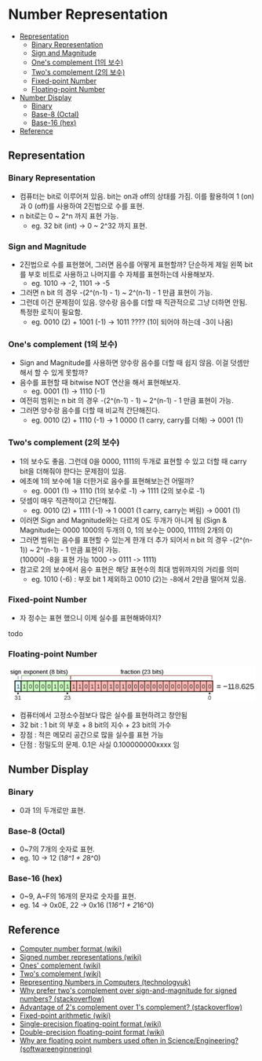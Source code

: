 # Number Representation

- [Representation](#representation)
  - [Binary Representation](#binary-representation)
  - [Sign and Magnitude](#sign-and-magnitude)
  - [One's complement (1의 보수)](#ones-complement-1의-보수)
  - [Two's complement (2의 보수)](#twos-complement-2의-보수)
  - [Fixed-point Number](#fixed-point-number)
  - [Floating-point Number](#floating-point-number)
- [Number Display](#number-display)
  - [Binary](#binary)
  - [Base-8 (Octal)](#base-8-octal)
  - [Base-16 (hex)](#base-16-hex)
- [Reference](#reference)

## Representation

### Binary Representation

- 컴퓨터는 bit로 이루어져 있음. bit는 on과 off의 상태를 가짐. 이를 활용하여 1 (on)과 0 (off)를 사용하여 2진법으로 수를 표현.
- n bit로는 0 ~ 2^n 까지 표현 가능.
  - eg. 32 bit (int) -> 0 ~ 2^32 까지 표현.

### Sign and Magnitude

- 2진법으로 수를 표현했어, 그러면 음수를 어떻게 표현할까? 단순하게 제일 왼쪽 bit를 부호 비트로 사용하고 나머지를 수 자체를 표현하는데 사용해보자.
  - eg. 1010 -> -2, 1101 -> -5
- 그러면 n bit 의 경우 -(2^(n-1) - 1) ~ 2^(n-1) - 1 만큼 표현이 가능.
- 그런데 이건 문제점이 있음. 양수랑 음수를 더할 때 직관적으로 그냥 더하면 안됨. 특정한 로직이 필요함.
  - eg. 0010 (2) + 1001 (-1) -> 1011 ????  (1이 되어야 하는데 -3이 나옴)

### One's complement (1의 보수)

- Sign and Magnitude를 사용하면 양수랑 음수를 더할 때 쉽지 않음. 이걸 덧셈만 해서 할 수 있게 못할까?
- 음수를 표현할 때 bitwise NOT 연산을 해서 표현해보자.
  - eg. 0001 (1) -> 1110 (-1)
- 여전히 범위는 n bit 의 경우 -(2^(n-1) - 1) ~ 2^(n-1) - 1 만큼 표현이 가능.
- 그러면 양수랑 음수를 더할 때 비교적 간단해진다.
  - eg. 0010 (2) + 1110 (-1) -> 1 0000 (1 carry, carry를 더해) -> 0001 (1)

### Two's complement (2의 보수)

- 1의 보수도 좋음. 그런데 0을 0000, 1111의 두개로 표현할 수 있고 더할 때 carry bit을 더해줘야 한다는 문제점이 있음.
- 에초에 1의 보수에 1을 더한거로 음수를 표현해보는건 어떨까?
  - eg. 0001 (1) -> 1110 (1의 보수로 -1) -> 1111 (2의 보수로 -1)
- 덧셈이 매우 직관적이고 간단해짐.
  - eg. 0010 (2) + 1111 (-1) -> 1 0001 (1 carry, carry는 버림) -> 0001 (1)
- 이러면 Sign and Magnitude와는 다르게 0도 두개가 아니게 됨 (Sign & Magnitude는 0000 1000의 두개의 0, 1의 보수는 0000, 1111의 2개의 0)
- 그러면 범위는 음수를 표현할 수 있는게 한개 더 추가 되어서 n bit 의 경우 -(2^(n-1)) ~ 2^(n-1) - 1 만큼 표현이 가능.  
  (1000이 -8을 표현 가능 1000 -> 0111 -> 1111)
- 참고로 2의 보수에서 음수 표현은 해당 표현수의 최대 범위까지의 거리를 의미
  - eg. 1010 (-6) : 부호 bit 1 제외하고 0010 (2)는 -8에서 2만큼 떨어져 있음.

### Fixed-point Number

- 자 정수는 표현 했으니 이제 실수를 표현해봐야지?

todo

### Floating-point Number

![floating-point-number](./img/number-representation-floating-point-number.png)

- 컴퓨터에서 고정소수점보다 많은 실수를 표현하려고 창안됨
- 32 bit : 1 bit 의 부호 + 8 bit의 지수 + 23 bit의 가수
- 장점 : 적은 메모리 공간으로 많을 실수를 표현 가능
- 단점 : 정밀도의 문제. 0.1은 사실 0.100000000xxxx 임

## Number Display

### Binary

- 0과 1의 두개로만 표현.

### Base-8 (Octal)

- 0~7의 7개의 숫자로 표현.
- eg. 10 -> 12 (1*8^1 + 2*8^0)

### Base-16 (hex)

- 0~9, A~F의 16개의 문자로 숫자를 표현.
- eg. 14 -> 0x0E, 22 -> 0x16 (1*16^1 + 2*16^0)

## Reference

- [Computer number format (wiki)](https://en.wikipedia.org/wiki/Computer_number_format)
- [Signed number representations (wiki)](https://en.wikipedia.org/wiki/Signed_number_representations)
- [Ones' complement (wiki)](https://en.wikipedia.org/wiki/Ones%27_complement)
- [Two's complement (wiki)](https://en.wikipedia.org/wiki/Two%27s_complement#Why_it_works)
- [Representing Numbers in Computers (technologyuk)](https://www.technologyuk.net/mathematics/about-numbers/representing-numbers-in-computers.shtml)
- [Why prefer two's complement over sign-and-magnitude for signed numbers? (stackoverflow)](https://stackoverflow.com/questions/1125304/why-prefer-twos-complement-over-sign-and-magnitude-for-signed-numbers)
- [Advantage of 2's complement over 1's complement? (stackoverflow)](https://stackoverflow.com/questions/11054213/advantage-of-2s-complement-over-1s-complement)
- [Fixed-point arithmetic (wiki)](https://en.wikipedia.org/wiki/Fixed-point_arithmetic)
- [Single-precision floating-point format (wiki)](https://en.wikipedia.org/wiki/Single-precision_floating-point_format)
- [Double-precision floating-point format (wiki)](https://en.wikipedia.org/wiki/Double-precision_floating-point_format)
- [Why are floating point numbers used often in Science/Engineering? (softwareenginnering)](https://softwareengineering.stackexchange.com/questions/260566/why-are-floating-point-numbers-used-often-in-science-engineering)

